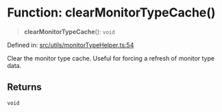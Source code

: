 # Function: clearMonitorTypeCache()

> **clearMonitorTypeCache**(): `void`

Defined in: [src/utils/monitorTypeHelper.ts:54](https://github.com/Nick2bad4u/Uptime-Watcher/blob/2a45eeb1723f8f7089001af2c92aa07d82dfe7e4/src/utils/monitorTypeHelper.ts#L54)

Clear the monitor type cache.
Useful for forcing a refresh of monitor type data.

## Returns

`void`
